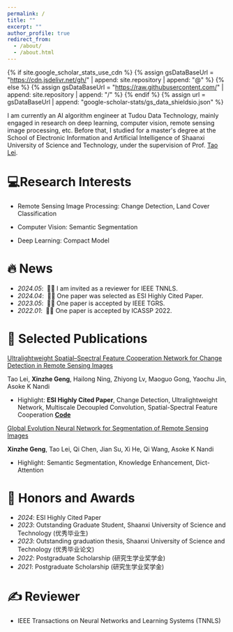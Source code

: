```yaml
---
permalink: /
title: ""
excerpt: ""
author_profile: true
redirect_from:
  - /about/
  - /about.html
---
```


{% if site.google_scholar_stats_use_cdn %}
{% assign gsDataBaseUrl = "https://cdn.jsdelivr.net/gh/" | append: site.repository | append: "@" %}
{% else %}
{% assign gsDataBaseUrl = "https://raw.githubusercontent.com/" | append: site.repository | append: "/" %}
{% endif %}
{% assign url = gsDataBaseUrl | append: "google-scholar-stats/gs_data_shieldsio.json" %}

<span class='anchor' id='about-me'></span>

I am currently an AI algorithm engineer at Tudou Data Technology, mainly engaged in research on deep learning, computer
vision, remote sensing image processing, etc. Before that, I studied for a master's degree at the School of Electronic
Information and Artificial Intelligence of Shaanxi University of Science and Technology, under the supervision of Prof.
[Tao Lei](https://sust-reynole.github.io/#/).

# 💻Research Interests

- Remote Sensing Image Processing: Change Detection, Land Cover Classification

- Computer Vision: Semantic Segmentation

- Deep Learning: Compact Model

# 🔥 News

- *2024.05*: &nbsp;🎉🎉 I am invited as a reviewer for IEEE TNNLS.
- *2024.04*: &nbsp;🎉🎉 One paper was selected as ESI Highly Cited Paper.
- *2023.05*: &nbsp;🎉🎉 One paper is accepted by IEEE TGRS.
- *2022.01*: &nbsp;🎉🎉 One paper is accepted by ICASSP 2022.

<span class='anchor' id='-selected-publications'></span>
# 📝 Selected Publications

[Ultralightweight Spatial–Spectral Feature Cooperation Network for Change Detection in Remote Sensing Images](https://ieeexplore.ieee.org/iel7/36/4358825/10081023.pdf)

Tao Lei, **Xinzhe Geng**, Hailong Ning, Zhiyong Lv, Maoguo Gong, Yaochu Jin, Asoke K Nandi

- Highlight: **ESI Highly Cited Paper**, Change Detection, Ultralightweight Network, Multiscale Decoupled Convolution,
  Spatial-Spectral Feature Cooperation [**Code**](https://github.com/SUST-reynole/USSFC-Net)

[Global Evolution Neural Network for Segmentation of Remote Sensing Images](https://ieeexplore.ieee.org/abstract/document/9746587)

**Xinzhe Geng**, Tao Lei, Qi Chen, Jian Su, Xi He, Qi Wang, Asoke K Nandi

- Highlight: Semantic Segmentation, Knowledge Enhancement, Dict-Attention

# 🏅 Honors and Awards

- *2024*: ESI Highly Cited Paper
- *2023*: Outstanding Graduate Student, Shaanxi University of Science and Technology (优秀毕业生)
- *2023*: Outstanding graduation thesis, Shaanxi University of Science and Technology (优秀毕业论文)
- *2022*: Postgraduate Scholarship (研究生学业奖学金)
- *2021*: Postgraduate Scholarship (研究生学业奖学金)

<span class='anchor' id='-reviewer'></span>
# ✍️ Reviewer

- IEEE Transactions on Neural Networks and Learning Systems (TNNLS)
